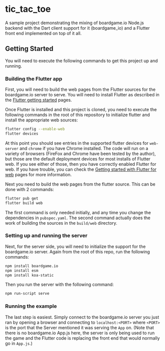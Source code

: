 # tic_tac_toe

A sample project demonstrating the mixing of boardgame.io Node.js backend with the
Dart client support for it (boardgame_io) and a Flutter front end implemented on
top of it all.

## Getting Started

You will need to execute the following commands to get this project up and running.

### Building the Flutter app

First, you will need to build the web pages from the Flutter sources for the
boardgame.io server to serve. You will need to install Flutter as described in
the [Flutter getting started](https://flutter.dev/docs/get-started/install)
pages.

Once Flutter is installed and this project is cloned, you need to execute the
following commands in the root of this repository to initialize flutter and
install the appropriate web sources:

```sh
flutter config --enable-web
flutter devices
```

At this point you should see entries in the supported flutter devices for
`web-server` and `chrome` if you have Chrome installed. The code will
run on a variety of browsers (FireFox and Chrome have been tested by the
author), but those are the default deployment devices for most installs
of Flutter web. If you see either of those, then you have correctly enabled
Flutter for web. If you have trouble, you can check the
[Getting started with Flutter for web](https://flutter.dev/docs/get-started/web)
pages for more information.

Next you need to build the web pages from the flutter source. This can be
done with 2 commands:

```sh
flutter pub get
flutter build web
```

The first command is only needed initially, and any time you change the
dependencies in `pubspec.yaml`. The second command actually does the work
of building the sources in the `build/web` directory.

### Setting up and running the server

Next, for the server side, you will need to initialize the support for
the boardgame.io server. Again from the root of this repo, run the following
commands:

```sh
npm install boardgame.io
npm install esm
npm install koa-static
```

Then you run the server with the following command:

```sh
npm run-script serve
```

### Running the example

The last step is easiest. Simply connect to the boardgame.io server you
just ran by opening a browser and connecting to `localhost:<PORT>` where
`<PORT>` is the port that the Server mentioned it was serving the `App`
on. (Note that there is no boardgame.io App.js here, the server is only
being used to run the game and the Flutter code is replacing the front
end that would normally go in `App.js`.)

